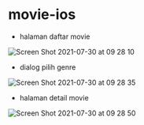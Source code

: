 # movie-ios

- halaman daftar movie


![Screen Shot 2021-07-30 at 09 28 10](https://user-images.githubusercontent.com/60339616/127590803-45516909-e950-469a-9b20-db9398cbca5c.png)



- dialog pilih genre

![Screen Shot 2021-07-30 at 09 28 35](https://user-images.githubusercontent.com/60339616/127590876-0f0bbf5e-6635-40b2-a1e1-36565e9089a6.png)


- halaman detail movie


![Screen Shot 2021-07-30 at 09 28 50](https://user-images.githubusercontent.com/60339616/127590901-abd45946-f1b2-4fa6-9b25-a97d591c0e30.png)




